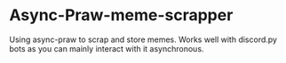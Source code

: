 # Async-Praw-meme-scrapper
Using async-praw to scrap and store memes.
Works well with discord.py bots as you can mainly interact with it asynchronous.
